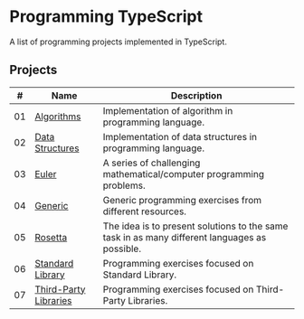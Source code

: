 # Programming TypeScript

A list of programming projects implemented in TypeScript.


## Projects

|  #  | Name                                  | Description                                                                                   |
| ----| --------------------------------------| ----------------------------------------------------------------------------------------------|
|  01 | [Algorithms](./README.md)             | Implementation of algorithm in programming language.                                          |
|  02 | [Data Structures](./README.md)        | Implementation of data structures in programming language.                                    |
|  03 | [Euler](https://projecteuler.net)     | A series of challenging mathematical/computer programming problems.                           |
|  04 | [Generic](./README.md)                | Generic programming exercises from different resources.                                       |
|  05 | [Rosetta](http://www.rosettacode.org) | The idea is to present solutions to the same task in as many different languages as possible. |
|  06 | [Standard Library](./README.md)       | Programming exercises focused on Standard Library.                                            |
|  07 | [Third-Party Libraries](./README.md)  | Programming exercises focused on Third-Party Libraries.                                       |
